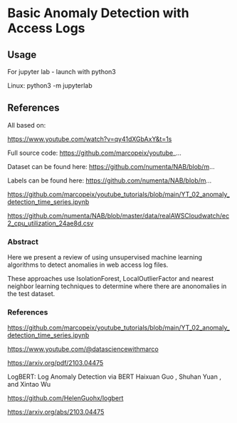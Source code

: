 # Basic Anomaly Detection with Access Logs

## Usage

For jupyter lab - launch with python3

Linux: python3 -m jupyterlab

## References

All based on: 

https://www.youtube.com/watch?v=qy41dXGbAxY&t=1s

Full source code: https://github.com/marcopeix/youtube_...

Dataset can be found here: https://github.com/numenta/NAB/blob/m...

Labels can be found here: https://github.com/numenta/NAB/blob/m...

https://github.com/marcopeix/youtube_tutorials/blob/main/YT_02_anomaly_detection_time_series.ipynb

https://github.com/numenta/NAB/blob/master/data/realAWSCloudwatch/ec2_cpu_utilization_24ae8d.csv

### Abstract

Here we present a review of using unsupervised machine learning algorithms to detect anomalies in web access log files.

These approaches use IsolationForest, LocalOutlierFactor and nearest neighbor learning techniques to determine where there are anonomalies in the test dataset.

### References

https://github.com/marcopeix/youtube_tutorials/blob/main/YT_02_anomaly_detection_time_series.ipynb

https://www.youtube.com/@datasciencewithmarco

https://arxiv.org/pdf/2103.04475

LogBERT: Log Anomaly Detection via BERT
Haixuan Guo
, Shuhan Yuan
, and Xintao Wu

https://github.com/HelenGuohx/logbert

https://arxiv.org/abs/2103.04475
